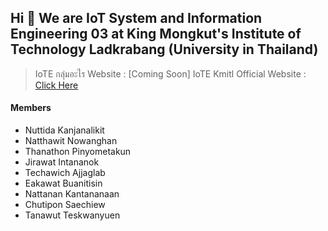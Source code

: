 ## Hi 👋 We are IoT System and Information Engineering 03 at King Mongkut's Institute of Technology Ladkrabang (University in Thailand)

> IoTE กลุ่มอะไร Website : [Coming Soon]
> IoTE Kmitl Official Website : [Click Here](https://www.iote.kmitl.ac.th)

#### Members
- Nuttida Kanjanalikit
- Natthawit Nowanghan
- Thanathon Pinyometakun
- Jirawat Intananok
- Techawich Ajjaglab
- Eakawat Buanitisin
- Nattanan Kantananaan
- Chutipon Saechiew
- Tanawut Teskwanyuen
